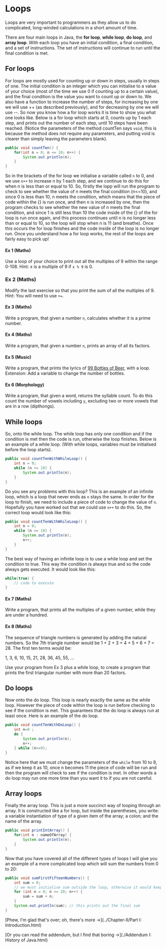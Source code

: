 Loops
===

Loops are very important to programmers as they allow us to do complicated, long-winded calculations in a short amount of time.

There are four main loops in Java, the **for loop**, **while loop**, **do loop**, and **array loop**.  With each loop you have an initial condition, a final condition, and a set of instructions.  The set of instructions will continue to run until the final condition is met.

## For loops

For loops are mostly used for counting up or down in steps, usually in steps of one.  The initial condition is an integer which you can initialise to a value of your choice (most of the time we use 0 if counting up to a certain value), and the final condition is the value you want to count up or down to.  We also have a function to increase the number of steps, for increasing by one we will use ++ (as described previously), and for decreasing by one we will use --.  So now you know how a for loop works it is time to show you what one looks like.  Below is a for loop which starts at 0, counts up by 1 each step, and prints out the number of each step, until 10 steps have been reached.  (Notice the parameters of the method countTen says `void`, this is because the method does not require any parameters, and putting void is clearer than simply leaving the parameters blank).

```java
public void countTen() {
	for(int n = 0; n <= 10; n++) {
		System.out.println(n);
	}
}
```

So in the brackets of the for loop we initialise a variable called `n` to 0, and we use `n++` to increase n by 1 each step, and we continue to do this for when n is less than or equal to 10.  So, firstly the lopp will run the program to check to see whether the value of n meets the final condition (n<=10), and since 0 is less than 10, n meets the condition, which means that the piece of code within the {} is run once, and then n is increased by one, then the program checks to see whether the new value of n meets the final condition, and since 1 is still less than 10 the code inside of the {} of the for loop is run once again, and this process continues until n is no longer less than or equal to 10, so the loop will stop when n is 11 (and breathe).  Once this occurs the for loop finishes and the code inside of the loop is no longer run.  Once you understand how a for loop works, the rest of the loops are fairly easy to pick up!

#### Ex 1 (Maths)
Use a loop of your choice to print out all the multiples of 9 within the range 0-108.
Hint: x is a multiple of 9 if `x % 9` is 0.

### Ex 2 (Maths)
Modify the last exercise so that you print the sum of all the multiples of 9. Hint: You will need to use `+=`.
 
#### Ex 3 (Maths)
Write a program, that given a number `n`, calculates whether it is a prime number.

#### Ex 4 (Maths)
Write a program, that given a number `n`, prints an array of all its factors.

#### Ex 5 (Music)
Write a program, that prints the lyrics of [99 Bottles of Beer](http://99-bottles-of-beer.net/lyrics.html), with a loop.
Extension: Add a variable to change the number of bottles.

#### Ex 6 (Morphology)
Write a program, that given a word, returns the syllable count. To do this count the number of vowels including `y`, excluding two or more vowels that are in a row (dipthongs).

## While loops

So, onto the while loop. The while loop has only one condition and if the condition is met then the code is run, otherwise the loop finishes.  Below is an example of a while loop. (With while loops, variables must be initialised before the loop starts).

```java
public void countTenWithWhileLoop() {
	int n = 0;
	while (n <= 10) {
		System.out.println(n);
	}
}
```

Do you see any problems with this loop?  This is an example of an infinite loop, which is a loop that never ends as `n` stays the same. In order for the loop to finish, we need to include a piece of code to change the value of `n`.  Hopefully you have worked out that we could use `n++` to do this.  So, the correct loop would look like this:

```java
public void countTenWithWhileLoop() {
	int n = 0;
	while (n <= 10) {
		System.out.println(n);
		n++;
	}
}
```

The best way of having an infinite loop is to use a while loop and set the condition to true. This way the condition is always true and so the code always gets executed.  It would look like this:

```java
while(true) {
	// code to execute
}
```

#### Ex 7 (Maths)
Write a program, that prints all the multiples of a given number, while they are under a hundred.

#### Ex 8 (Maths)
The sequence of triangle numbers is generated by adding the natural numbers. So the 7th triangle number would be 1 + 2 + 3 + 4 + 5 + 6 + 7 = 28. The first ten terms would be:

1, 3, 6, 10, 15, 21, 28, 36, 45, 55, ...

Use your program from Ex 3 plus a while loop, to create a program that prints the first triangular number with more than 20 factors.

## Do loops

Now onto the do loop.  This loop is nearly exactly the same as the while loop.  However the piece of code within the loop is run before checking to see if the condition is met.  This guarantees that the do loop is always run at least once.  Here is an example of the do loop.

```java
public void countTenWithDoLoop() {
	int n=0 ;
	do {
		System.out.println(n);
		n++;
	} while (n<=9);
}
```

Notice here that we must change the parameters of the `while` from 10 to 9, as if we keep it as 10, once n becomes 11 the piece of code will be run and then the program will check to see if the condition is met. In other words a do loop may run one more time than you want it to if you are not careful.

## Array loops

Finally the array loop.  This is just a more succinct way of looping through an array. It is constructed like a for loop, but inside the parentheses, you write: a variable instantiation of type of a given item of the array; a colon; and the name of the array.

```java
public void printIntArray() {
	for(int n : nameOfArray) {
		System.out.println(n);
	}
}
```

Now that you have covered all of the different types of loops I will give you an example of a more complicated loop which will sum the numbers from 0 to 20:

```java
public void sumFirstFifteenNumbers() {
	int sum = 0;
	// we must initialise sum outside the loop, otherwise it would keep getting initialised to 0 each time the loop runs
	for (int n = 0; n <= 20; n++) {
		sum = sum + n;
	}
	System.out.println(sum); // this prints out the final sum
}
```

[Phew, I'm glad that's over; oh, there's more &rarr;](../Chapter-II/Part I: Introduction.html)

[Or you can read the addendum, but I find that boring &rarr;](./Addendum I: History of Java.html)
